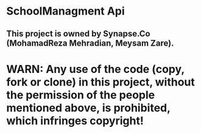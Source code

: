 # SchoolManagment Api

## This project is owned by Synapse.Co (MohamadReza Mehradian, Meysam Zare).

# WARN: Any use of the code (copy, fork or clone) in this project, without the permission of the people mentioned above, is prohibited, which infringes copyright!